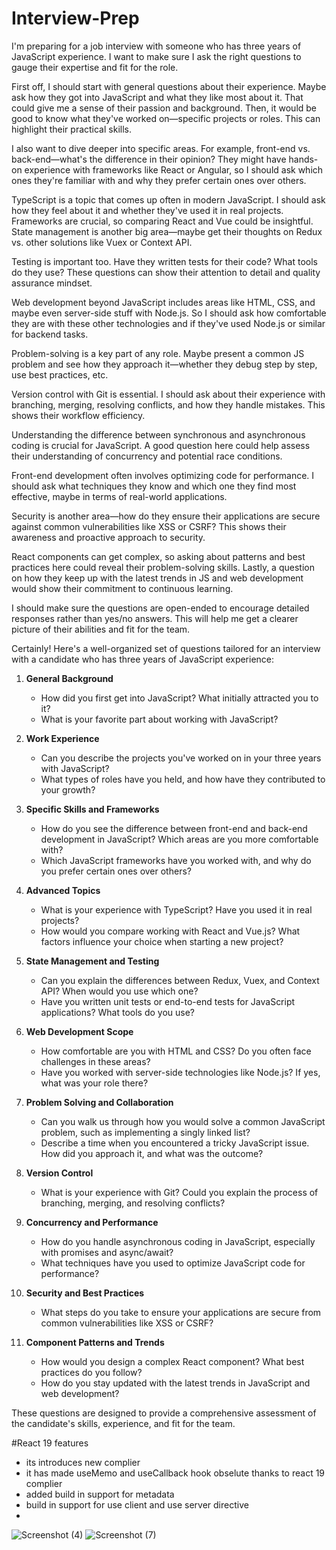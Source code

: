 # Interview-Prep

I'm preparing for a job interview with someone who has three years of JavaScript experience. I want to
make sure I ask the right questions to gauge their expertise and fit for the role.

First off, I should start with general questions about their experience. Maybe ask how they got into JavaScript
and what they like most about it. That could give me a sense of their passion and background. Then, it would be
good to know what they've worked on—specific projects or roles. This can highlight their practical skills.

I also want to dive deeper into specific areas. For example, front-end vs. back-end—what's the difference in their
opinion? They might have hands-on experience with frameworks like React or Angular, so I should ask which ones
they're familiar with and why they prefer certain ones over others.

TypeScript is a topic that comes up often in modern JavaScript. I should ask how they feel about it and whether
they've used it in real projects. Frameworks are crucial, so comparing React and Vue could be insightful. State
management is another big area—maybe get their thoughts on Redux vs. other solutions like Vuex or Context API.

Testing is important too. Have they written tests for their code? What tools do they use? These questions can show
their attention to detail and quality assurance mindset.

Web development beyond JavaScript includes areas like HTML, CSS, and maybe even server-side stuff with Node.js. So
I should ask how comfortable they are with these other technologies and if they've used Node.js or similar for
backend tasks.

Problem-solving is a key part of any role. Maybe present a common JS problem and see how they approach it—whether
they debug step by step, use best practices, etc.

Version control with Git is essential. I should ask about their experience with branching, merging, resolving
conflicts, and how they handle mistakes. This shows their workflow efficiency.

Understanding the difference between synchronous and asynchronous coding is crucial for JavaScript. A good
question here could help assess their understanding of concurrency and potential race conditions.

Front-end development often involves optimizing code for performance. I should ask what techniques they know and
which one they find most effective, maybe in terms of real-world applications.

Security is another area—how do they ensure their applications are secure against common vulnerabilities like XSS
or CSRF? This shows their awareness and proactive approach to security.

React components can get complex, so asking about patterns and best practices here could reveal their
problem-solving skills. Lastly, a question on how they keep up with the latest trends in JS and web development
would show their commitment to continuous learning.

I should make sure the questions are open-ended to encourage detailed responses rather than yes/no answers. This
will help me get a clearer picture of their abilities and fit for the team.

Certainly! Here's a well-organized set of questions tailored for an interview with a candidate who has three years
of JavaScript experience:

1. **General Background**
   - How did you first get into JavaScript? What initially attracted you to it?
   - What is your favorite part about working with JavaScript?

2. **Work Experience**
   - Can you describe the projects you've worked on in your three years with JavaScript?
   - What types of roles have you held, and how have they contributed to your growth?

3. **Specific Skills and Frameworks**
   - How do you see the difference between front-end and back-end development in JavaScript? Which areas are you
more comfortable with?
   - Which JavaScript frameworks have you worked with, and why do you prefer certain ones over others?

4. **Advanced Topics**
   - What is your experience with TypeScript? Have you used it in real projects?
   - How would you compare working with React and Vue.js? What factors influence your choice when starting a new
project?

5. **State Management and Testing**
   - Can you explain the differences between Redux, Vuex, and Context API? When would you use which one?
   - Have you written unit tests or end-to-end tests for JavaScript applications? What tools do you use?

6. **Web Development Scope**
   - How comfortable are you with HTML and CSS? Do you often face challenges in these areas?
   - Have you worked with server-side technologies like Node.js? If yes, what was your role there?

7. **Problem Solving and Collaboration**
   - Can you walk us through how you would solve a common JavaScript problem, such as implementing a singly linked
list?
   - Describe a time when you encountered a tricky JavaScript issue. How did you approach it, and what was the
outcome?

8. **Version Control**
   - What is your experience with Git? Could you explain the process of branching, merging, and resolving
conflicts?

9. **Concurrency and Performance**
   - How do you handle asynchronous coding in JavaScript, especially with promises and async/await?
   - What techniques have you used to optimize JavaScript code for performance?

10. **Security and Best Practices**
    - What steps do you take to ensure your applications are secure from common vulnerabilities like XSS or CSRF?

11. **Component Patterns and Trends**
    - How would you design a complex React component? What best practices do you follow?
    - How do you stay updated with the latest trends in JavaScript and web development?

These questions are designed to provide a comprehensive assessment of the candidate's skills, experience, and fit
for the team.

#React 19  features
- its introduces new complier 
- it has made useMemo and useCallback hook obselute thanks to react 19 complier
-  added build in support for metadata
-  build in support for  use client and use server directive
-  
![Screenshot (4)](https://github.com/user-attachments/assets/83019986-dac0-44dd-892f-d56c7685a71f)
![Screenshot (7)](https://github.com/user-attachments/assets/0fcda7db-3357-4e29-ab46-4337ae9fe3e8)
